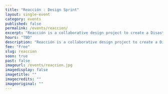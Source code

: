 ```yaml
---
title: "Reacción : Design Sprint"
layout: single-event
category: events
published: false
permalink: /events/reaccion/
excerpt: "Reacción is a collaborative design project to create a Disaster Relief Device. The goal is to turn humanitarian aid upside down - to let communities manage and respond to coordinated relief efforts"
hours: "TBD"
description: "Reacción is a collaborative design project to create a Disaster Relief Device. The goal is to turn humanitarian aid upside down - to let communities manage and respond to coordinated relief efforts"
fee: "Free"
slug: reaccion
soon: true
past: false
imageurl: /events/reaccion.jpg
imagedisplay: false
imagetitle: ""
imagecredits: ""
imageoriginal: ""
---
```

